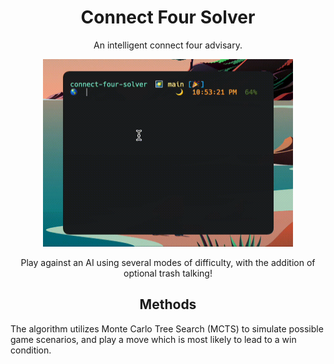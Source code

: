 <h1 align="center"> Connect Four Solver </h1> 

<p align="center"> An intelligent connect four advisary. </p>

<p align="center">
<img width="400" height="300" src="img/connect-four-solver.gif"/>
</p>

<p align="center"> Play against an AI using several modes of difficulty, with the addition of optional trash talking! </p>

<h2 align="center"> Methods </h2>
The algorithm utilizes Monte Carlo Tree Search (MCTS) to simulate possible game scenarios, and play a move which is most likely to lead to a win condition.

